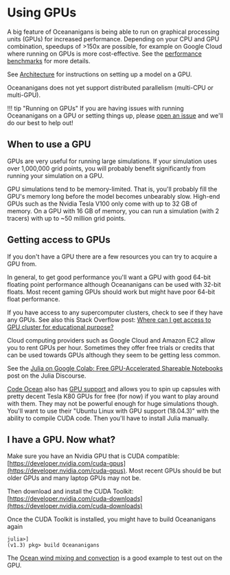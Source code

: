 # Using GPUs

A big feature of Oceananigans is being able to run on graphical processing units (GPUs)
for increased performance. Depending on your CPU and GPU combination, speedups of >150x
are possible, for example on Google Cloud where running on GPUs is more cost-effective.
See the [performance benchmarks](@ref) for more details.

See [Architecture](@ref) for instructions on setting up a model on a GPU.

Oceananigans does not yet support distributed parallelism (multi-CPU or multi-GPU).

!!! tip "Running on GPUs"
    If you are having issues with running Oceananigans on a GPU or setting things up,
    please [open an issue](https://github.com/climate-machine/Oceananigans.jl/issues/new)
    and we'll do our best to help out!

## When to use a GPU

GPUs are very useful for running large simulations. If your simulation uses over
1,000,000 grid points, you will probably benefit significantly from running your
simulation on a GPU.

GPU simulations tend to be memory-limited. That is, you'll probably fill the GPU's
memory long before the model becomes unbearably slow. High-end GPUs such as the
Nvidia Tesla V100 only come with up to 32 GB of memory. On a GPU with 16 GB of memory,
you can run a simulation (with 2 tracers) with up to ~50 million grid points.

## Getting access to GPUs

If you don't have a GPU there are a few resources you can try to acquire a GPU from.

In general, to get good performance you'll want a GPU with good 64-bit floating point
performance although Oceananigans can be used with 32-bit floats. Most recent gaming GPUs
should work but might have poor 64-bit float performance.

If you have access to any supercomputer clusters, check to see if they have any GPUs.
See also this Stack Overflow post:
[Where can I get access to GPU cluster for educational purpose?](https://scicomp.stackexchange.com/questions/8508/where-can-i-get-access-to-gpu-cluster-for-educational-purpose)

Cloud computing providers such as Google Cloud and Amazon EC2 allow you to rent GPUs per
hour. Sometimes they offer free trials or credits that can be used towards GPUs although
they seem to be getting less common.

See the [Julia on Google Colab: Free GPU-Accelerated Shareable Notebooks](https://discourse.julialang.org/t/julia-on-google-colab-free-gpu-accelerated-shareable-notebooks/15319)
post on the Julia Discourse.

[Code Ocean](https://codeocean.com/) also has
[GPU support](https://help.codeocean.com/en/articles/1053107-gpu-support) and allows you
to spin up capsules with pretty decent Tesla K80 GPUs for free (for now) if you want to
play around with them. They may not be powerful enough for huge simulations though. You'll
want to use their "Ubuntu Linux with GPU support (18.04.3)" with the ability to compile
CUDA code. Then you'll have to install Julia manually.

## I have a GPU. Now what?

Make sure you have an Nvidia GPU that is CUDA compatible:
[https://developer.nvidia.com/cuda-gpus](https://developer.nvidia.com/cuda-gpus). Most
recent GPUs should be but older GPUs and many laptop GPUs may not be.

Then download and install the CUDA Toolkit:
[https://developer.nvidia.com/cuda-downloads](https://developer.nvidia.com/cuda-downloads)

Once the CUDA Toolkit is installed, you might have to build Oceananigans again
```
julia>]
(v1.3) pkg> build Oceananigans
```
The [Ocean wind mixing and convection](@ref) is a good example to test out on the GPU.
